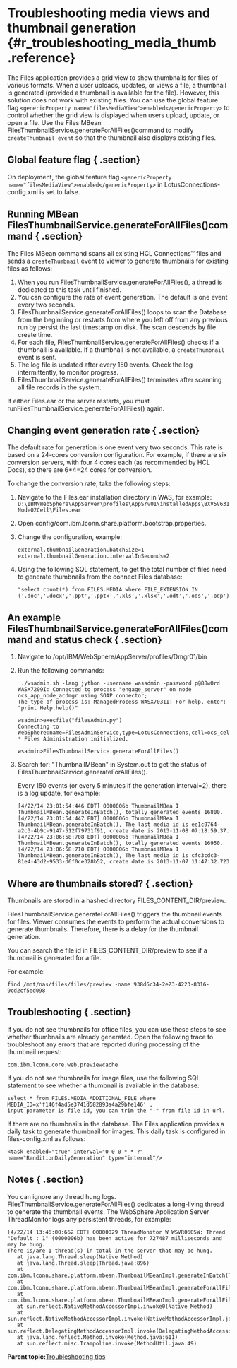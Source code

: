 # Troubleshooting media views and thumbnail generation {#r_troubleshooting_media_thumb .reference}

The Files application provides a grid view to show thumbnails for files of various formats. When a user uploads, updates, or views a file, a thumbnail is generated \(provided a thumbnail is available for the file\). However, this solution does not work with existing files. You can use the global feature flag `<genericProperty name="filesMediaView">enabled</genericProperty>` to control whether the grid view is displayed when users upload, update, or open a file. Use the Files MBean FilesThumbnailService.generateForAllFiles\(\)command to modify `createThumbnail event` so that the thumbnail also displays existing files.

## Global feature flag { .section}

On deployment, the global feature flag `<genericProperty name="filesMediaView">enabled</genericProperty>` in LotusConnections-config.xml is set to false.

## Running MBean FilesThumbnailService.generateForAllFiles\(\)command { .section}

The Files MBean command scans all existing HCL Connections™ files and sends a `createThumbnail` event to viewer to generate thumbnails for existing files as follows:

1.  When you run FilesThumbnailService.generateForAllFiles\(\), a thread is dedicated to this task until finished.
2.  You can configure the rate of event generation. The default is one event every two seconds.
3.  FilesThumbnailService.generateForAllFiles\(\) loops to scan the Database from the beginning or restarts from where you left off from any previous run by persist the last timestamp on disk. The scan descends by file create time.
4.  For each file, FilesThumbnailService.generateForAllFiles\(\) checks if a thumbnail is available. If a thumbnail is not available, a `createThumbnail` event is sent.
5.  The log file is updated after every 150 events. Check the log intermittently, to monitor progress. .
6.  FilesThumbnailService.generateForAllFiles\(\) terminates after scanning all file records in the system.

If either Files.ear or the server restarts, you must runFilesThumbnailService.generateForAllFiles\(\) again.

## Changing event generation rate { .section}

The default rate for generation is one event very two seconds. This rate is based on a 24-cores conversion configuration. For example, if there are six conversion servers, with four 4 cores each \(as recommended by HCL Docs\), so there are 6\*4=24 cores for conversion.

To change the conversion rate, take the following steps:

1.  Navigate to the Files.ear installation directory in WAS, for example: `D:\IBM\WebSphere\AppServer\profiles\AppSrv01\installedApps\BXV5V631Node02Cell\Files.ear`
2.  Open config/com.ibm.lconn.share.platform.bootstrap.properties.
3.  Change the configuration, example:

    ```
    external.thumbnailGeneration.batchSize=1
    external.thumbnailGeneration.intervalInSeconds=2
    ```

4.  Using the following SQL statement, to get the total number of files need to generate thumbnails from the connect Files database:

    ```
    "select count(*) from FILES.MEDIA where FILE_EXTENSION IN ('.doc','.docx','.ppt','.pptx','.xls','.xlsx','.odt','.ods','.odp')"
    ```


## An example FilesThumbnailService.generateForAllFiles\(\)command and status check { .section}

1.  Navigate to /opt/IBM/WebSphere/AppServer/profiles/Dmgr01/bin
2.  Run the following commands:

    ```
     ./wsadmin.sh -lang jython -username wasadmin -password p@88w0rd
    WASX7209I: Connected to process "engage_server" on node ocs_app_node_acdmgr using SOAP connector; 
    The type of process is: ManagedProcess WASX7031I: For help, enter: "print Help.help()" 
    
    ```

    ```
    wsadmin>execfile("filesAdmin.py") 
    Connecting to WebSphere:name=FilesAdminService,type=LotusConnections,cell=ocs_cell,node=ocs_app_node_acdmgr,
    * Files Administration initialized. 
    ```

    ```
    wsadmin>FilesThumbnailService.generateForAllFiles()
    ```

3.  Search for: "ThumbnailMBean" in System.out to get the status of FilesThumbnailService.generateForAllFiles\(\).

    Every 150 events \(or every 5 minutes if the generation interval=2\), there is a log update, for example:

    ```
    [4/22/14 23:01:54:446 EDT] 0000006b ThumbnailMBea I   ThumbnailMBean.generateInBatch(), totally generated events 16800.
    [4/22/14 23:01:54:447 EDT] 0000006b ThumbnailMBea I   ThumbnailMBean.generateInBatch(), The last media id is ee1c9764-a2c3-4b9c-9147-512f79731f91, create date is 2013-11-08 07:18:59.37.
    [4/22/14 23:06:58:708 EDT] 0000006b ThumbnailMBea I   ThumbnailMBean.generateInBatch(), totally generated events 16950.
    [4/22/14 23:06:58:710 EDT] 0000006b ThumbnailMBea I   ThumbnailMBean.generateInBatch(), The last media id is cfc3cdc3-81e4-43d2-9533-d6f0ce328b52, create date is 2013-11-07 11:47:32.723
    ```


## Where are thumbnails stored? { .section}

Thumbnails are stored in a hashed directory FILES\_CONTENT\_DIR/preview.

FilesThumbnailService.generateForAllFiles\(\) triggers the thumbnail events for files. Viewer consumes the events to perform the actual conversions to generate thumbnails. Therefore, there is a delay for the thumbnail generation.

You can search the file id in FILES\_CONTENT\_DIR/preview to see if a thumbnail is generated for a file.

For example:

```
find /mnt/nas/files/files/preview -name 938d6c34-2e23-4223-8316-9cd2cf5ed098
```

## Troubleshooting { .section}

If you do not see thumbnails for office files, you can use these steps to see whether thumbnails are already generated. Open the following trace to troubleshoot any errors that are reported during processing of the thumbnail request:

```
com.ibm.lconn.core.web.previewcache
```

If you do not see thumbnails for image files, use the following SQL statement to see whether a thumbnail is available in the database:

```
select * from FILES.MEDIA_ADDITIONAL_FILE where MEDIA_ID=x'f146f4ad5e3741d582893a4a29bfe146' , 
input parameter is file id, you can trim the "-" from file id in url.
```

If there are no thumbnails in the database. The Files application provides a daily task to generate thumbnail for images. This daily task is configured in files-config.xml as follows:

```
<task enabled="true" interval="0 0 0 * * ?" name="RenditionDailyGeneration" type="internal"/>
```

## Notes { .section}

You can ignore any thread hung logs. FilesThumbnailService.generateForAllFiles\(\) dedicates a long-living thread to generate the thumbnail events. The WebSphere Application Server ThreadMonitor logs any persistent threads, for example:

```
[4/22/14 13:46:00:662 EDT] 00000029 ThreadMonitor W WSVR0605W: Thread "Default : 1" (0000006b) has been active for 727487 milliseconds and may be hung. 
There is/are 1 thread(s) in total in the server that may be hung. 
   at java.lang.Thread.sleep(Native Method) 
   at java.lang.Thread.sleep(Thread.java:896) 
   at com.ibm.lconn.share.platform.mbean.ThumbnailMBeanImpl.generateInBatch(ThumbnailMBeanImpl.java:275) 
   at com.ibm.lconn.share.platform.mbean.ThumbnailMBeanImpl.generateForAllFiles(ThumbnailMBeanImpl.java:138) 
   at com.ibm.lconn.share.platform.mbean.ThumbnailMBeanImpl.generateForAllFiles(ThumbnailMBeanImpl.java:174) 
   at sun.reflect.NativeMethodAccessorImpl.invoke0(Native Method) 
   at sun.reflect.NativeMethodAccessorImpl.invoke(NativeMethodAccessorImpl.java:60) 
   at sun.reflect.DelegatingMethodAccessorImpl.invoke(DelegatingMethodAccessorImpl.java:37) 
   at java.lang.reflect.Method.invoke(Method.java:611) 
   at sun.reflect.misc.Trampoline.invoke(MethodUtil.java:49)
```

**Parent topic:**[Troubleshooting tips](../troubleshoot/ts_c_ts_tips_overview.md)

